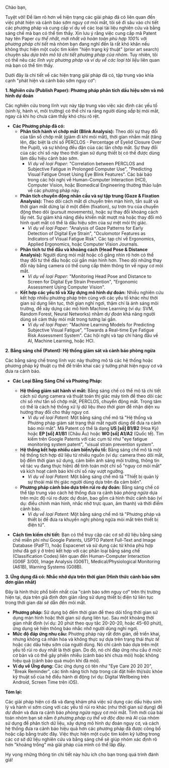 Chào bạn,

Tuyệt vời! Để làm rõ hơn về hiện trạng các giải pháp đã có liên quan đến việc phát hiện và cảnh báo sớm nguy cơ mỏi mắt, tôi sẽ đi sâu vào chi tiết các phương pháp và cung cấp ví dụ về các loại tài liệu nghiên cứu và bằng sáng chế mà bạn có thể tìm thấy. Xin lưu ý rằng việc cung cấp mã Patent hay tên Paper *cụ thể nhất, mới nhất và hoàn toàn phù hợp 100%* với *phương pháp chi tiết* mà nhóm bạn đang nghĩ đến là rất khó khăn nếu không thực hiện một cuộc tìm kiếm "hiện trạng kỹ thuật" (prior art search) chuyên sâu *dựa trên mô tả chi tiết phương pháp của nhóm*. Tuy nhiên, tôi có thể nêu các *lĩnh vực phương pháp* và *ví dụ về các loại tài liệu* liên quan mà bạn có thể tìm thấy.

Dưới đây là chi tiết về các hiện trạng giải pháp đã có, tập trung vào khía cạnh "phát hiện và cảnh báo sớm nguy cơ":

**1. Nghiên cứu (Publish Paper): Phương pháp phân tích dấu hiệu sớm và mô hình dự đoán**

Các nghiên cứu trong lĩnh vực này tập trung vào việc xác định các yếu tố (sinh lý, hành vi, môi trường) có thể chỉ ra rằng người dùng *sắp* bị mỏi mắt, ngay cả khi họ chưa cảm thấy khó chịu rõ rệt.

* **Các Phương pháp đã có:**
    * **Phân tích hành vi chớp mắt (Blink Analysis):** Theo dõi sự thay đổi của tần số chớp mắt (giảm đi khi mỏi mắt), thời gian nhắm mắt (tăng lên, đặc biệt là chỉ số PERCLOS - Percentage of Eyelid Closure Over the Pupil), và sự không đều đặn của các lần chớp mắt. Sự thay đổi của các chỉ số này theo thời gian sử dụng thiết bị có thể được dùng làm dấu hiệu cảnh báo sớm.
        * *Ví dụ về loại Paper:* "Correlation between PERCLOS and Subjective Fatigue in Prolonged Computer Use", "Predicting Visual Fatigue Onset Using Eye Blink Features". Các bài báo trong các hội nghị về Human-Computer Interaction (HCI), Computer Vision, hoặc Biomedical Engineering thường thảo luận về các phương pháp này.
    * **Phân tích chuyển động nhãn cầu và sự tập trung (Gaze & Fixation Analysis):** Theo dõi cách mắt di chuyển trên màn hình, tần suất và thời gian mắt dừng lại ở một điểm (fixation), sự trơn tru của chuyển động theo dõi (pursuit movements), hoặc sự thay đổi khoảng cách lấy nét. Sự giảm khả năng điều khiển mắt mượt mà hoặc thay đổi mô hình quét mắt có thể là dấu hiệu sớm của sự mệt mỏi thị giác.
        * *Ví dụ về loại Paper:* "Analysis of Gaze Patterns for Early Detection of Digital Eye Strain", "Oculomotor Features as Indicators of Visual Fatigue Risk". Các tạp chí về Ergonomics, Applied Ergonomics, hoặc Computer Vision Journals.
    * **Phân tích tư thế đầu và khoảng cách (Head Pose & Distance Analysis):** Người dùng mỏi mắt hoặc cố gắng nhìn rõ hơn có thể thay đổi tư thế đầu hoặc cúi gần màn hình hơn. Theo dõi những thay đổi này bằng camera có thể cung cấp thêm thông tin về nguy cơ mỏi mắt.
        * *Ví dụ về loại Paper:* "Monitoring Head Pose and Distance to Screen for Digital Eye Strain Prevention", "Ergonomic Assessment Using Computer Vision".
    * **Kết hợp các yếu tố và Xây dựng mô hình dự đoán:** Nhiều nghiên cứu kết hợp nhiều phương pháp trên cùng với các yếu tố khác như thời gian sử dụng liên tục, thời gian nghỉ ngơi, thậm chí là ánh sáng môi trường, để xây dựng các mô hình Machine Learning (ví dụ: SVM, Random Forest, Neural Networks) nhằm *dự đoán* khả năng người dùng sẽ cảm thấy mỏi mắt trong tương lai gần.
        * *Ví dụ về loại Paper:* "Machine Learning Models for Predicting Subjective Visual Fatigue", "Towards a Real-time Eye Fatigue Risk Assessment System". Các hội nghị và tạp chí hàng đầu về AI, Machine Learning, hoặc HCI.

**2. Bằng sáng chế (Patent): Hệ thống giám sát và cảnh báo phòng ngừa**

Các bằng sáng chế trong lĩnh vực này thường mô tả các hệ thống hoặc phương pháp kỹ thuật cụ thể để triển khai các ý tưởng phát hiện nguy cơ và đưa ra cảnh báo.

* **Các Loại Bằng Sáng Chế và Phương Pháp:**
    * **Hệ thống giám sát hành vi mắt:** Bằng sáng chế có thể mô tả chi tiết cách sử dụng camera và thuật toán thị giác máy tính để theo dõi các chỉ số như tần số chớp mắt, PERCLOS, chuyển động mắt. Trọng tâm có thể là cách hệ thống xử lý dữ liệu *theo thời gian* để nhận diện xu hướng thay đổi cho thấy nguy cơ.
        * *Ví dụ về loại Patent:* Một bằng sáng chế mô tả "Hệ thống và Phương pháp giám sát trạng thái mắt người dùng để đưa ra cảnh báo mỏi mắt". Mã Patent có thể là dạng **US [số] B1/B2** (Hoa Kỳ) hoặc **EP [số] A1/B1** (Châu Âu) hoặc **WO [số] A1/A2** (Quốc tế). Tìm kiếm trên Google Patents với các cụm từ như "eye fatigue monitoring system patent", "visual strain prevention system".
    * **Hệ thống kết hợp nhiều cảm biến/yếu tố:** Bằng sáng chế mô tả một hệ thống tích hợp dữ liệu từ nhiều nguồn (ví dụ: camera theo dõi mắt, bộ đếm thời gian sử dụng, cảm biến ánh sáng môi trường, thông tin về tác vụ đang thực hiện) để tính toán một chỉ số "nguy cơ mỏi mắt" và kích hoạt cảnh báo khi chỉ số này vượt ngưỡng.
        * *Ví dụ về loại Patent:* Một bằng sáng chế mô tả "Thiết bị quản lý sự thoải mái thị giác người dùng dựa trên đa cảm biến".
    * **Phương pháp cảnh báo dựa trên rủi ro dự đoán:** Bằng sáng chế có thể tập trung vào cách hệ thống đưa ra cảnh báo *phòng ngừa* dựa trên mức độ rủi ro được dự đoán, bao gồm cả hình thức cảnh báo (ví dụ: điều chỉnh màn hình, nhắc nhở trực quan, âm thanh) và thời điểm cảnh báo.
        * *Ví dụ về loại Patent:* Một bằng sáng chế mô tả "Phương pháp và thiết bị để đưa ra khuyến nghị phòng ngừa mỏi mắt trên thiết bị điện tử".

* **Cách tìm kiếm chi tiết:** Bạn có thể truy cập các cơ sở dữ liệu bằng sáng chế miễn phí như Google Patents, USPTO Patent Full-Text and Image Database (PatFT), hoặc Espacenet và sử dụng các từ khóa phù hợp (như đã gợi ý ở trên) kết hợp với các phân loại bằng sáng chế (Classification Codes) liên quan đến Human-Computer Interaction (G06F 3/00), Image Analysis (G06T), Medical/Physiological Monitoring (A61B), Warning Systems (G08B).

**3. Ứng dụng đã có: Nhắc nhở dựa trên thời gian (Hình thức cảnh báo sớm đơn giản nhất)**

Đây là hình thức phổ biến nhất của "cảnh báo sớm nguy cơ" trên thị trường hiện tại, dựa trên giả định đơn giản rằng sử dụng thiết bị điện tử liên tục trong thời gian dài *sẽ* dẫn đến mỏi mắt.

* **Phương pháp:** Sử dụng bộ đếm thời gian để theo dõi tổng thời gian sử dụng màn hình hoặc thời gian sử dụng liên tục. Sau một khoảng thời gian nhất định (ví dụ: 20 phút theo quy tắc 20-20-20, hoặc 45-60 phút), ứng dụng sẽ hiện thông báo nhắc nhở người dùng nghỉ ngơi.
* **Mức độ đáp ứng nhu cầu:** Phương pháp này rất đơn giản, dễ triển khai, nhưng không cá nhân hóa và không thực sự dựa trên trạng thái *thực tế* hoặc các dấu hiệu sớm của người dùng. Nó chỉ cảnh báo dựa trên một yếu tố rủi ro duy nhất là thời gian. Do đó, nó chỉ đáp ứng nhu cầu ở mức cơ bản và có thể gây phiền nhiễu (cảnh báo khi chưa mỏi) hoặc không hiệu quả (cảnh báo quá muộn khi đã mỏi).
* **Ví dụ về Ứng dụng:** Các ứng dụng có tên như "Eye Care 20 20 20", "Break Reminder", các tính năng tích hợp trong cài đặt hiển thị/sức khỏe kỹ thuật số của hệ điều hành di động (ví dụ: Digital Wellbeing trên Android, Screen Time trên iOS).

**Tóm lại:**

Các giải pháp hiện có đã và đang khám phá việc sử dụng các dấu hiệu sinh lý và hành vi sớm cùng với các yếu tố rủi ro khác (như thời gian sử dụng) để *dự đoán* và đưa ra cảnh báo *phòng ngừa* nguy cơ mỏi mắt. Tính mới của bài toán nhóm bạn sẽ nằm ở *phương pháp cụ thể và độc đáo* mà AI của nhóm sử dụng để phân tích dữ liệu, xây dựng mô hình dự đoán nguy cơ, và cách hệ thống đưa ra cảnh báo hiệu quả hơn các phương pháp đã được công bố hoặc cấp bằng trước đây. Việc thực hiện một cuộc tìm kiếm kỹ lưỡng trong các cơ sở dữ liệu nghiên cứu và bằng sáng chế sẽ giúp nhóm xác định rõ hơn "khoảng trống" mà giải pháp của mình có thể lấp đầy.

Hy vọng những thông tin chi tiết này hữu ích cho bạn trong quá trình đánh giá!
